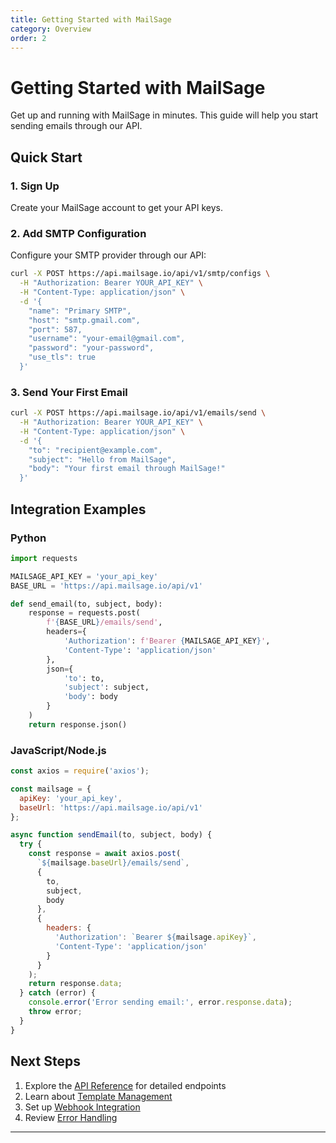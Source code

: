 ```yaml
---
title: Getting Started with MailSage
category: Overview
order: 2
---
```


# Getting Started with MailSage

Get up and running with MailSage in minutes. This guide will help you start sending emails through our API.

## Quick Start

### 1. Sign Up

Create your MailSage account to get your API keys.

### 2. Add SMTP Configuration

Configure your SMTP provider through our API:

```bash
curl -X POST https://api.mailsage.io/api/v1/smtp/configs \
  -H "Authorization: Bearer YOUR_API_KEY" \
  -H "Content-Type: application/json" \
  -d '{
    "name": "Primary SMTP",
    "host": "smtp.gmail.com",
    "port": 587,
    "username": "your-email@gmail.com",
    "password": "your-password",
    "use_tls": true
  }'
```

### 3. Send Your First Email

```bash
curl -X POST https://api.mailsage.io/api/v1/emails/send \
  -H "Authorization: Bearer YOUR_API_KEY" \
  -H "Content-Type: application/json" \
  -d '{
    "to": "recipient@example.com",
    "subject": "Hello from MailSage",
    "body": "Your first email through MailSage!"
  }'
```

## Integration Examples

### Python

```python
import requests

MAILSAGE_API_KEY = 'your_api_key'
BASE_URL = 'https://api.mailsage.io/api/v1'

def send_email(to, subject, body):
    response = requests.post(
        f'{BASE_URL}/emails/send',
        headers={
            'Authorization': f'Bearer {MAILSAGE_API_KEY}',
            'Content-Type': 'application/json'
        },
        json={
            'to': to,
            'subject': subject,
            'body': body
        }
    )
    return response.json()
```

### JavaScript/Node.js

```javascript
const axios = require('axios');

const mailsage = {
  apiKey: 'your_api_key',
  baseUrl: 'https://api.mailsage.io/api/v1'
};

async function sendEmail(to, subject, body) {
  try {
    const response = await axios.post(
      `${mailsage.baseUrl}/emails/send`,
      {
        to,
        subject,
        body
      },
      {
        headers: {
          'Authorization': `Bearer ${mailsage.apiKey}`,
          'Content-Type': 'application/json'
        }
      }
    );
    return response.data;
  } catch (error) {
    console.error('Error sending email:', error.response.data);
    throw error;
  }
}
```

## Next Steps

1. Explore the [API Reference](/api-reference/authentication) for detailed endpoints
2. Learn about [Template Management](/guides/template-variables)
3. Set up [Webhook Integration](/webhooks/overview)
4. Review [Error Handling](/guides/error-handling)

---
